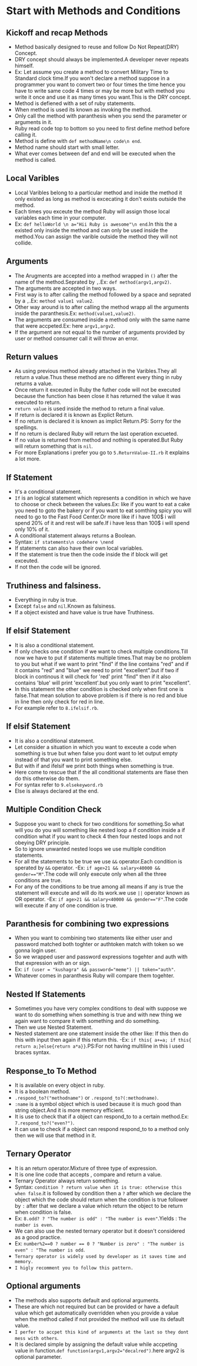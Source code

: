 # Start with Methods and Conditions
 ## Kickoff and recap Methods
  - Method basically designed to reuse and follow Do Not Repeat(DRY) Concept. 
  - DRY concept should always be implemented.A developer never repeats himself.
  - Ex: Let assume you create a method to convert Military Time to Standard clock time.If you won't declare a method suppose in a programmer you want to convert two or four times the time hence you have to write same code 4 times or may be more but with method you write it once and use it as many times you want.This is the DRY concept.
  - Method is defiened with a set of ruby statements.
  - When method is used its known as invoking the method.
  - Only call the method with paranthesis when you send the parameter or arguments in it.
  - Ruby read code top to bottom so you need to first define method before calling it.
  - Method is define with `def methodName\n code\n end`.
  - Method name should start with small letter.
  - What ever comes between def and end will be executed when the method is called.

 ## Local Varibles
  - Local Varibles belong to a particular method and inside the method it only existed as long as method is excecating it don't exists outside the method.
  - Each times you exceute the method Ruby will assign those local variables each time in your computer.
  - Ex: `def helloWorld \n a="Hii Ruby is awesome"\n end`.In this the a existed only inside the method and can only be used inside the method.You can assign the varible outside the method they will not collide.

 ## Arguments
  - The Arugments are accepted into a method wrapped in `()` after the name of the method.Seprated by `,`.Ex: `def method(argv1,argv2)`.
  - The arguments are accepted in two ways. 
  - First way is to after calling the method followed by a space and seprated by a `,`.Ex: `method value1 value2`.
  - Other way around is to after calling the method wrapp all the arguments inside the paranthesis.Ex: `method(value1,value2)`.
  - The arguments are consumed inside a method only with the same name that were accpeted.Ex: here `argv1,argv2`.
  - If the argument are not equal to the number of arguments provided by user or method consumer call it will throw an error.

 ## Return values
  - As using previous method already attached in the Varibles.They all return a value.Thus these method are no different every thing in ruby returns a value.
  - Once return it exceuted in Ruby the futher code will not be executed because the function has been close it has returned the value it was executed to return.
  - `return value` is used inside the method to return a final value.
  - If return is declared it is known as Explict Return.
  - If no return is declared it is known as implict Return.PS: Sorry for the spellings.
  - If no return is declared Ruby will return the last operation excueted.
  - If no value is returned from method and nothing is operated.But Ruby will return something that is `nil`.
  - For more Explanations i prefer you go to `5.ReturnValue-II.rb` it explains a lot more.

 ## If Statement
  - It's a conditional statement.
  - `If` is an logical statement which represents a condition in which we have to choose or check between the values.Ex: like if you want to eat a cake you need to goto the bakery or if you want to eat somthing spicy you will need to go to the Fast Food Center.Or more like if i have 100$ i will spend 20% of it and rest will be safe.If i have less than 100$ i will spend only 10% of it.
  - A conditional statement always returns a Boolean.
  - Syntax: `if statements\n codehere \nend`
  - If statements can also have their own local variables.
  - If the statement is true then the code inside the if block will get exceuted.
  - If not then the code will be ignored.
 
 ## Truthiness and falsiness.
  - Everything in ruby is true.
  - Except `false` and `nil`.Known as falsiness.
  - If a object existed and have value is true have Truthiness.

 ## If elsif Statement
  - It is also a conditional statement.
  - If only checks one condition if we want to check multiple conditions.Till now we have to put if statements multiple times.That may be no problem to you but what if we want to print "find" if the line contains "red" and if it contains "red" and "blue" we need to print "excellent".but if two if block in continous it will check for 'red' print "find" then if it also contains 'blue' will print 'excellent'.but you only want to print "excellent".
  - In this statement the other condition is checked only when first one is false.That mean solution to above problem is if there is no red and blue in line then only check for red in line.
  - For example refer to `8.ifelsif.rb`.

 ## If elsif Statement
  - It is also a conditional statement.
  - Let consider a situation in which you want to exceute a code when something is true but when false you dont want to let output empty instead of that you want to print something else.
  - But with if and ifelsif we print both things when something is true.
  - Here come to rescue that if the all conditional statements are flase then do this otherwise do them.
  - For syntax refer to `9.elsekeyword.rb`
  - Else is always declared at the end.
  
 ## Multiple Condition Check
  - Suppose you want to check for two conditions for something.So what will you do you will something like nested loop a if condition inside a if condition what if you want to check 4 then four nested loops and not obeying DRY principle.
  - So to ignore unwanted nested loops we use multiple condition statements.
  - For all the statements to be true we use `&&` operator.Each condition is sperated by `&&` operator.
  -Ex: `if age>21 && salary<40000 && gender=="M"`.The code will only execute only when all the three conditions are true.
  - For any of the conditions to be true among all means if any is true the statement will execute and will do its work.we use `||` operator known as OR operator.
  -Ex: `if age>21 && salary<40000 && gender=="F"`.The code will execute if any of one condition is true.

 ## Paranthesis for combining two expressions
  - When you want to combining two statements like either user and password matched both toghter or authtoken match with token so we gonna login user.
  - So we wrapped user and password expressions togehter and auth with that expression with an or sign.
  - Ex: `if (user = "kushagra" && password="meme") || token="auth"`.
  - Whatever comes in paranthesis Ruby will compare them togehter.

 ## Nested If Statements
  - Sometimes you have very complex conditions to deal with suppose we want to do something when something is true and with new thing we again want to compare it with something and do something.
  - Then we use Nested Statement.
  - Nested statement are one statement inside the other like: If this then do this with input then again if this return this.
  -Ex: `if this{ a+=a; if this{ return a;}else{return a*a}}`.PS:For not having multiline in this i used braces syntax.

 ## Response_to To Method
  - It is available on every object in ruby.
  - It is a boolean method.
  - `.respond_to?("methodname")` or `.respond_to?(:methodname)`.
  - `:name` is a symbol object which is used because it is much good than string object.And it is more memory efficient.
  - It is use to check that if a object can respond_to to a certain method.Ex: `7.respond_to?("even?")`.
  - It can use to check if a object can respond respond_to to a method only then we will use that method in it.

 ## Ternary Operator 
  - It is an return operator.Mixture of three type of expression.
  - It is one line code that accepts , compare and return a value.
  - Ternary Operator always return something.
  - Syntax: `condition ? return value when it is true: otherwise this when false`.it is followed by condition then a `?` after which we declare the object which the code should return when the condition is true follower by `:` after that we declare a value which return the object to be return when condition is false.
  - Ex: `8.odd? ? "The number is odd" : "The number is even"`.Yields : `The number is even`.
  - We can also use the nested ternary operator but it doesn't considered as a good practice.
  - Ex: `number%2==0 ? number == 0 ? "Number is zero" : "The number is even" : "The number is odd`.
  - `Ternary operator is widely used by developer as it saves time and memory.`
  - `I higly recomment you to follow this pattern.`

 ## Optional arguments
  - The methods also supports default and optional arguments.
  - These are which not required but can be provided or have a default value which get automatically overridden when you provide a value when the method called if not provided the method will use its default value.
  - `I perfer to accpet this kind of arguments at the last so they dont mess with others`.
  - It is declared simple by assigning the default value while accpeting value in function.`def function(argv1,argv2="decalred")`.here argv2 is optional parameter.
